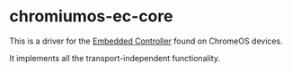 # chromiumos-ec-core

This is a driver for the [Embedded
Controller](https://chromium.googlesource.com/chromiumos/platform/ec) found on ChromeOS devices.

It implements all the transport-independent functionality.
